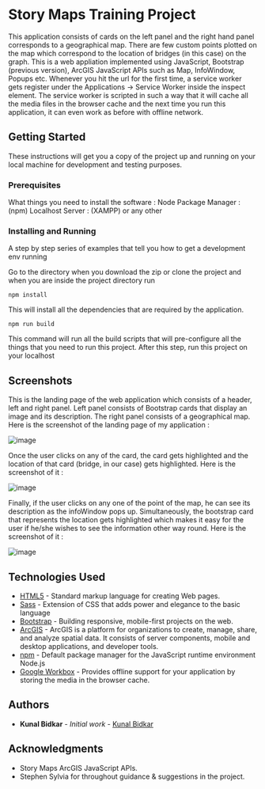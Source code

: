 
# Story Maps Training Project 


This application consists of cards on the left panel and the right hand panel corresponds to a geographical map. There are few custom points plotted on the map which correspond to the location of bridges (in this case) on the graph. 
This is a web appliation implemented using JavaScript, Bootstrap (previous version), ArcGIS JavaScript APIs such as Map, InfoWindow, Popups etc. 
Whenever you hit the url for the first time, a service worker gets register under the Applications -> Service Worker inside the inspect element. The service worker is scripted in such a way that it will cache all the media files in the browser cache and the next time you run this application, it can even work as before with offline network.

## Getting Started

These instructions will get you a copy of the project up and running on your local machine for development and testing purposes. 

### Prerequisites

What things you need to install the software : 
Node Package Manager : (npm)
Localhost Server : (XAMPP) or any other

### Installing and Running

A step by step series of examples that tell you how to get a development env running

Go to the directory when you download the zip or clone the project and when you are inside the project directory run

```
npm install
```
This will install all the dependencies that are required by the application.
```
npm run build
```
This command will run all the build scripts that will pre-configure all the things that you need to run this project.
After this step, run this project on your localhost 

## Screenshots
This is the landing page of the web application which consists of a header, left and right panel. Left panel consists of Bootstrap cards that display an image and its description. The right panel consists of a geographical map.
Here is the screenshot of the landing page of my application : 

![image](https://user-images.githubusercontent.com/8556558/41982236-e4a2f940-79f8-11e8-8d7b-94694bd244e3.png)

Once the user clicks on any of the card, the card gets highlighted and the location of that card (bridge, in our case) gets highlighted. Here is the screenshot of it : 

![image](https://user-images.githubusercontent.com/8556558/41982193-c82f7810-79f8-11e8-8584-521051fc1df2.png)

Finally, if the user clicks on any one of the point of the map, he can see its description as the infoWindow pops up. Simultaneously, the bootstrap card that represents the location gets highlighted which makes it easy for the user if he/she wishes to see the information other way round. Here is the screenshot of it : 

![image](https://user-images.githubusercontent.com/8556558/41982263-fa42bc18-79f8-11e8-9b36-884fcf89c34e.png)

## Technologies Used

* [HTML5](https://www.w3schools.com/html/html5_intro.asp) - Standard markup language for creating Web pages.
* [Sass](https://sass-lang.com/guide) - Extension of CSS that adds power and elegance to the basic language
* [Bootstrap](https://getbootstrap.com/) - Building responsive, mobile-first projects on the web.
* [ArcGIS](https://developers.arcgis.com/) - ArcGIS is a platform for organizations to create, manage, share, and analyze spatial data. It consists of server components, mobile and desktop applications, and developer tools.
* [npm](https://npmjs.com) - Default package manager for the JavaScript runtime environment Node.js
* [Google Workbox](https://developers.google.com/web/tools/workbox/guides/get-started) - Provides offline support for your application by storing the media in the browser cache.
 

## Authors

* **Kunal Bidkar** - *Initial work* - [Kunal Bidkar](https://github.com/kunalbidkar)

## Acknowledgments

* Story Maps ArcGIS JavaScript APIs.
* Stephen Sylvia for throughout guidance & suggestions in the project.
